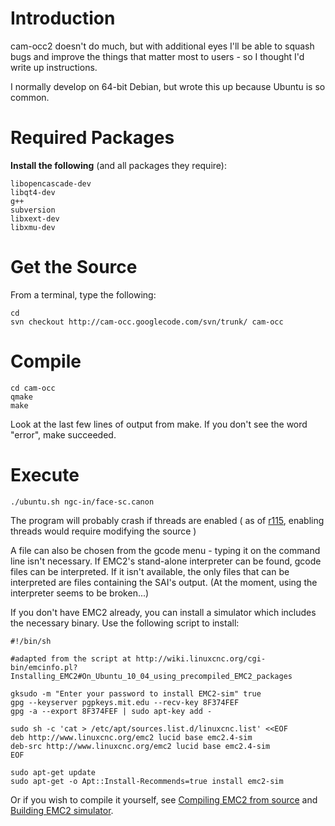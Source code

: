 # Introduction #

cam-occ2 doesn't do much, but with additional eyes I'll be able to squash bugs and improve the things that matter most to users - so I thought I'd write up instructions.

I normally develop on 64-bit Debian, but wrote this up because Ubuntu is so common.

# Required Packages #

**Install the following** (and all packages they require):
```
libopencascade-dev
libqt4-dev
g++
subversion
libxext-dev
libxmu-dev
```

# Get the Source #

From a terminal, type the following:
```
cd
svn checkout http://cam-occ.googlecode.com/svn/trunk/ cam-occ
```

# Compile #

```
cd cam-occ
qmake
make
```
Look at the last few lines of output from make. If you don't see the word "error", make succeeded.

# Execute #

`./ubuntu.sh ngc-in/face-sc.canon`

The program will probably crash if threads are enabled ( as of [r115](https://code.google.com/p/cam-occ/source/detail?r=115), enabling threads would require modifying the source )

A file can also be chosen from the gcode menu - typing it on the command line isn't necessary. If EMC2's stand-alone interpreter can be found, gcode files can be interpreted. If it isn't available, the only files that can be interpreted are files containing the SAI's output. (At the moment, using the interpreter seems to be broken...)

If you don't have EMC2 already, you can install a simulator which includes the necessary binary. Use the following script to install:
```
#!/bin/sh

#adapted from the script at http://wiki.linuxcnc.org/cgi-bin/emcinfo.pl?Installing_EMC2#On_Ubuntu_10_04_using_precompiled_EMC2_packages

gksudo -m "Enter your password to install EMC2-sim" true
gpg --keyserver pgpkeys.mit.edu --recv-key 8F374FEF
gpg -a --export 8F374FEF | sudo apt-key add -

sudo sh -c 'cat > /etc/apt/sources.list.d/linuxcnc.list' <<EOF
deb http://www.linuxcnc.org/emc2 lucid base emc2.4-sim
deb-src http://www.linuxcnc.org/emc2 lucid base emc2.4-sim
EOF

sudo apt-get update
sudo apt-get -o Apt::Install-Recommends=true install emc2-sim

```
Or if you wish to compile it yourself, see [Compiling EMC2 from source](http://wiki.linuxcnc.org/cgi-bin/emcinfo.pl?Installing_EMC2#On_Ubuntu_10_04_or_8_04_from_source) and [Building EMC2 simulator](http://wiki.linuxcnc.org/cgi-bin/emcinfo.pl?Installing_EMC2#Building_emc2_simulator).
